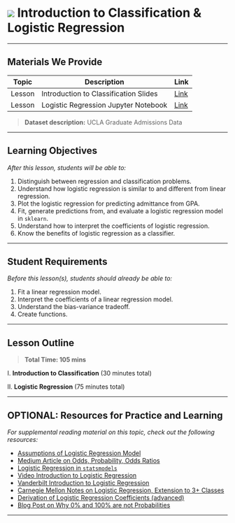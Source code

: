 # ![](https://ga-dash.s3.amazonaws.com/production/assets/logo-9f88ae6c9c3871690e33280fcf557f33.png) Introduction to Classification & Logistic Regression

---

## Materials We Provide

| Topic | Description | Link |
| --- | --- | --- |
| Lesson | Introduction to Classification Slides | [Link](./intro-to-classification.pdf)|
| Lesson | Logistic Regression Jupyter Notebook | [Link](./starter-code.ipynb)|

> **Dataset description:** UCLA Graduate Admissions Data

---

## Learning Objectives

*After this lesson, students will be able to:*

1. Distinguish between regression and classification problems.
2. Understand how logistic regression is similar to and different from linear regression.
3. Plot the logistic regression for predicting admittance from GPA.
4. Fit, generate predictions from, and evaluate a logistic regression model in `sklearn`.
5. Understand how to interpret the coefficients of logistic regression.
6. Know the benefits of logistic regression as a classifier.

---

## Student Requirements

*Before this lesson(s), students should already be able to:*

1. Fit a linear regression model.
2. Interpret the coefficients of a linear regression model.
3. Understand the bias-variance tradeoff.
4. Create functions.

---

## Lesson Outline

> **Total Time: 105 mins**

I. **Introduction to Classification** (30 minutes total)

II. **Logistic Regression** (75 minutes total)

---

## OPTIONAL: Resources for Practice and Learning

*For supplemental reading material on this topic, check out the following resources:*

- [Assumptions of Logistic Regression Model](./logistic_regression_assumptions.pdf)
- [Medium Article on Odds, Probability, Odds Ratios](https://towardsdatascience.com/are-you-mixing-up-odds-with-probability-5f2d385fa890)
- [Logistic Regression in `statsmodels`](http://nbviewer.jupyter.org/github/carljv/Will_it_Python/blob/master/ARM/ch5/arsenic_wells_switching.ipynb)
- [Video Introduction to Logistic Regression](https://www.youtube.com/watch?v=zAULhNrnuL4&noredirect=1)
- [Vanderbilt Introduction to Logistic Regression](https://www.mc.vanderbilt.edu/gcrc/workshop_files/2004-11-12.pdf)
- [Carnegie Mellon Notes on Logistic Regression, Extension to 3+ Classes](https://www.stat.cmu.edu/~cshalizi/402/lectures/14-logistic-regression/lecture-14.pdf)
- [Derivation of Logistic Regression Coefficients (advanced)](http://www.win-vector.com/blog/2011/09/the-simpler-derivation-of-logistic-regression/)
- [Blog Post on Why 0% and 100% are not Probabilities](https://www.lesswrong.com/posts/QGkYCwyC7wTDyt3yT/0-and-1-are-not-probabilities)
---
